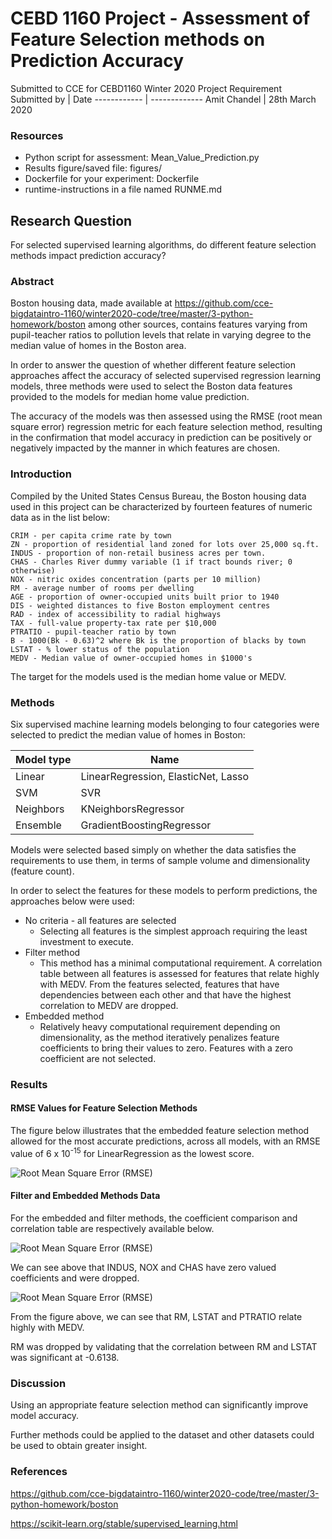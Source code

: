 # CEBD 1160 Project - Assessment of Feature Selection methods on Prediction Accuracy
Submitted to CCE for CEBD1160 Winter 2020 Project Requirement 
Submitted by | Date
------------ | -------------
Amit Chandel | 28th March 2020
### Resources
* Python script for assessment: Mean_Value_Prediction.py
* Results figure/saved file: figures/
* Dockerfile for your experiment: Dockerfile
* runtime-instructions in a file named RUNME.md

## Research Question
For selected supervised learning algorithms, do different feature selection methods impact prediction accuracy?

### Abstract

Boston housing data, made available at https://github.com/cce-bigdataintro-1160/winter2020-code/tree/master/3-python-homework/boston among 
other sources, contains features varying from pupil-teacher ratios to pollution levels that relate in varying degree to the median value of 
homes in the Boston area.

In order to answer the question of whether different feature selection approaches affect the accuracy of selected supervised regression
learning models, three methods were used to select the Boston data features provided to the models for median home value prediction. 

The accuracy of the models was then assessed using the RMSE (root mean square error) regression metric for each feature selection method, 
resulting in the confirmation that model accuracy in prediction can be positively or negatively impacted by the manner in which 
features are chosen.

### Introduction

Compiled by the United States Census Bureau, the Boston housing data used in this project can be characterized by fourteen features of numeric
data as in the list below:


    CRIM - per capita crime rate by town
    ZN - proportion of residential land zoned for lots over 25,000 sq.ft.
    INDUS - proportion of non-retail business acres per town.
    CHAS - Charles River dummy variable (1 if tract bounds river; 0 otherwise)
    NOX - nitric oxides concentration (parts per 10 million)
    RM - average number of rooms per dwelling
    AGE - proportion of owner-occupied units built prior to 1940
    DIS - weighted distances to five Boston employment centres
    RAD - index of accessibility to radial highways
    TAX - full-value property-tax rate per $10,000
    PTRATIO - pupil-teacher ratio by town
    B - 1000(Bk - 0.63)^2 where Bk is the proportion of blacks by town
    LSTAT - % lower status of the population
    MEDV - Median value of owner-occupied homes in $1000's
  
The target for the models used is the median home value or MEDV.

### Methods

Six supervised machine learning models belonging to four categories were selected to predict the median value of homes in Boston:

Model type    | Name
------------  | -------------
Linear        | LinearRegression, ElasticNet, Lasso
SVM           | SVR
Neighbors     | KNeighborsRegressor
Ensemble      | GradientBoostingRegressor

Models were selected based simply on whether the data satisfies the requirements to use them, in terms of sample volume and dimensionality (feature count).

In order to select the features for these models to perform predictions, the approaches below were used:

* No criteria - all features are selected
  * Selecting all features is the simplest approach requiring the least investment to execute.
* Filter method
  * This method has a minimal computational requirement.  A correlation table between all features is assessed for features that relate highly with MEDV.  From the features selected, features that have dependencies between each other and that have the highest correlation to MEDV are dropped.
* Embedded method
  * Relatively heavy computational requirement depending on dimensionality, as the method iteratively penalizes feature coefficients to bring their values to zero.  Features with a zero coefficient are not selected.

### Results
#### RMSE Values for Feature Selection Methods

The figure below illustrates that the embedded feature selection method allowed for the most accurate predictions, across all models, with an RMSE value of 6 x 10<sup>-15</sup> for LinearRegression as the lowest score.

![Root Mean Square Error (RMSE)](https://github.com/AChandel500/cebd_1160_project/blob/master/figures/RMSE_heatmap.png)

#### Filter and Embedded Methods Data
For the embedded and filter methods, the coefficient comparison and correlation table are respectively available below.

![Root Mean Square Error (RMSE)](https://github.com/AChandel500/cebd_1160_project/blob/master/figures/embed_method_coeffs.png)

We can see above that INDUS, NOX and CHAS have zero valued coefficients and were dropped.

![Root Mean Square Error (RMSE)](https://github.com/AChandel500/cebd_1160_project/blob/master/figures/whole_corr_plot.png)

From the figure above, we can see that RM, LSTAT and PTRATIO relate highly with MEDV.  

RM was dropped by validating that the correlation between RM and LSTAT was significant at -0.6138.

### Discussion
Using an appropriate feature selection method can significantly improve model accuracy.

Further methods could be applied to the dataset and other datasets could be used to obtain greater insight.

### References

https://github.com/cce-bigdataintro-1160/winter2020-code/tree/master/3-python-homework/boston

https://scikit-learn.org/stable/supervised_learning.html

